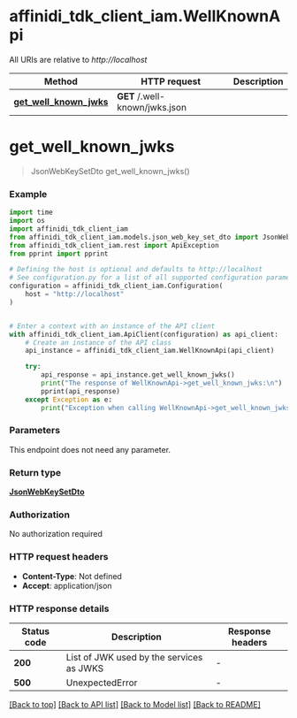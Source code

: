 # affinidi_tdk_client_iam.WellKnownApi

All URIs are relative to _http://localhost_

| Method                                                         | HTTP request                   | Description |
| -------------------------------------------------------------- | ------------------------------ | ----------- |
| [**get_well_known_jwks**](WellKnownApi.md#get_well_known_jwks) | **GET** /.well-known/jwks.json |

# **get_well_known_jwks**

> JsonWebKeySetDto get_well_known_jwks()

### Example

```python
import time
import os
import affinidi_tdk_client_iam
from affinidi_tdk_client_iam.models.json_web_key_set_dto import JsonWebKeySetDto
from affinidi_tdk_client_iam.rest import ApiException
from pprint import pprint

# Defining the host is optional and defaults to http://localhost
# See configuration.py for a list of all supported configuration parameters.
configuration = affinidi_tdk_client_iam.Configuration(
    host = "http://localhost"
)


# Enter a context with an instance of the API client
with affinidi_tdk_client_iam.ApiClient(configuration) as api_client:
    # Create an instance of the API class
    api_instance = affinidi_tdk_client_iam.WellKnownApi(api_client)

    try:
        api_response = api_instance.get_well_known_jwks()
        print("The response of WellKnownApi->get_well_known_jwks:\n")
        pprint(api_response)
    except Exception as e:
        print("Exception when calling WellKnownApi->get_well_known_jwks: %s\n" % e)
```

### Parameters

This endpoint does not need any parameter.

### Return type

[**JsonWebKeySetDto**](JsonWebKeySetDto.md)

### Authorization

No authorization required

### HTTP request headers

- **Content-Type**: Not defined
- **Accept**: application/json

### HTTP response details

| Status code | Description                              | Response headers |
| ----------- | ---------------------------------------- | ---------------- |
| **200**     | List of JWK used by the services as JWKS | -                |
| **500**     | UnexpectedError                          | -                |

[[Back to top]](#) [[Back to API list]](../README.md#documentation-for-api-endpoints) [[Back to Model list]](../README.md#documentation-for-models) [[Back to README]](../README.md)
